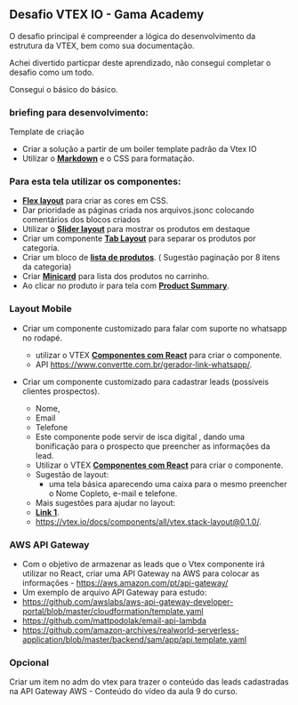 ## Desafio VTEX IO - Gama Academy

O desafio principal é compreender a lógica do desenvolvimento da estrutura da VTEX, bem como sua documentação.

Achei divertido particpar deste aprendizado, não consegui completar o desafio como um todo.

Consegui o básico do básico.

### briefing para desenvolvimento:

Template de criação

* Criar a solução a partir de um boiler template padrão da Vtex IO
* Utilizar o **[Markdown](https://pt.wikipedia.org/wiki/Markdown)** e o CSS  para formatação.

### Para esta tela utilizar os componentes:

* **[Flex layout](https://vtex.io/docs/components/all/vtex.flex-layout@0.17.0/)** para criar as cores em CSS.
* Dar prioridade as páginas criada nos arquivos.jsonc colocando comentários dos blocos criados
* Utilizar o **[Slider layout](https://vtex.io/docs/app/vtex.slider-layout)** para mostrar os produtos em destaque 
* Criar um componente **[Tab Layout](https://vtex.io/docs/components/all/vtex.tab-layout@0.4.3/)** para separar os produtos por categoria.
* Criar um bloco de **[lista de produtos](https://vtex.io/docs/app/vtex.product-list@0.31.0/)**. ( Sugestão paginação por 8 itens da categoria)
* Criar **[Minicard](https://vtex.io/docs/components/content-blocks/vtex.minicart@2.60.0/)** para lista dos produtos no carrinho.
* Ao clicar no produto ir para tela com **[Product Summary](https://vtex.io/docs/components/all/vtex.product-summary@2.53.0/)**.

### Layout Mobile

* Criar um componente customizado para falar com suporte no whatsapp no rodapé.
    * utilizar o VTEX **[Componentes com React](https://vtex.io/docs/components/all/vtex.store-components@3.150.0/)** para criar o componente.
    * API https://www.convertte.com.br/gerador-link-whatsapp/.

* Criar um componente customizado para cadastrar leads (possíveis clientes prospectos).
    * Nome,
    * Email
    * Telefone
    * Este componente pode servir de isca digital , dando uma bonificação para o prospecto que preencher as informações da lead.
    * Utilizar o VTEX **[Componentes com React](https://vtex.io/docs/components/all/vtex.store-components@3.150.0/)** para criar o componente.
    * Sugestão de layout:
        * uma tela básica aparecendo uma caixa para o mesmo preencher o Nome Copleto, e-mail e telefone.
    * Mais sugestões para ajudar no layout:
    * **[Link 1](https://vtex.io/docs/getting-started/desenvolva-componentes-usando-vtex-io-e-react/5/)**.
    * https://vtex.io/docs/components/all/vtex.stack-layout@0.1.0/.

### AWS API Gateway

* Com o objetivo de armazenar as leads que o Vtex componente irá utilizar no React, criar uma API Gateway na AWS para colocar as informações - https://aws.amazon.com/pt/api-gateway/
* Um exemplo de arquivo API Gateway para estudo:
* https://github.com/awslabs/aws-api-gateway-developer-portal/blob/master/cloudformation/template.yaml
* https://github.com/mattpodolak/email-api-lambda
* https://github.com/amazon-archives/realworld-serverless-application/blob/master/backend/sam/app/api.template.yaml

### Opcional

Criar um item no adm do vtex para trazer o conteúdo das leads cadastradas na API Gateway AWS - Conteúdo do vídeo da aula 9 do curso.